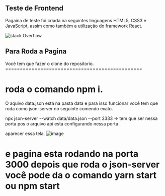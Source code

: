 <h2>Teste de Frontend</h2>

Pagaina de teste foi criada na seguintes  linguagens HTML5, CSS3 e JavaScript, assim como também a utilização do framework React.

![stack Overflow](https://scontent.fguj3-1.fna.fbcdn.net/v/t39.30808-6/248596339_3076471412633917_8662552801541029032_n.png?_nc_cat=107&ccb=1-5&_nc_sid=730e14&_nc_ohc=6L5n2lREyx8AX_IO9lH&_nc_ht=scontent.fguj3-1.fna&oh=e4d078b078d5bd258feedda192374b8b&oe=61A2491B)


<H2>Para Roda a Pagina</h2>
Você tem que fazer o clone do repositorio.
===============================================



roda o comando npm i.
===============================================
O aquivo data.json esta na pasta data e para isso funcionar você tem que roda como json-server no seguinte comendo exato.

npx json-server --watch data/data.json --port 3333 -> tem que ser nessa porta pos o arquivo api esta configurando nessa porta 
.

aparecer essa tela.
![image](https://user-images.githubusercontent.com/80833918/143147992-bd8e8abd-9488-4782-a52d-6698c6125456.png)

e pagina esta rodando na porta 3000
depois que roda o json-server você pode da o comando yarn start ou npm start
==============================================================================
  
